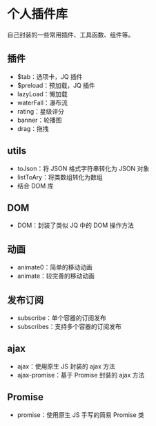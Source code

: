 # 个人插件库

自己封装的一些常用插件、工具函数、组件等。

## 插件
- $tab：选项卡，JQ 插件
- $preload：预加载，JQ 插件
- lazyLoad：懒加载
- waterFall：瀑布流
- rating：星级评分
- banner：轮播图
- drag：拖拽


## utils
- toJson：将 JSON 格式字符串转化为 JSON 对象
- listToAry：将类数组转化为数组
- 结合 DOM 库

## DOM
- DOM：封装了类似 JQ 中的 DOM 操作方法

## 动画
- animate0：简单的移动动画
- animate：较完善的移动动画

## 发布订阅
- subscribe：单个容器的订阅发布
- subscribes：支持多个容器的订阅发布

## ajax
- ajax：使用原生 JS 封装的 ajax 方法
- ajax-promise：基于 Promise 封装的 ajax 方法

## Promise
- promise：使用原生 JS 手写的简易 Promise 类